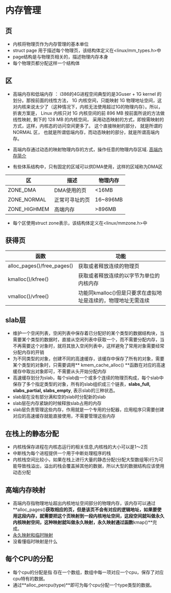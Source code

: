# 内存管理

## 页
+ 内核将物理页作为内存管理的基本单位
+ struct page 用于描述每个物理页，该结构体定义在<linux/mm_types.h>中
+ page结构是与物理页相关的，描述物理内存本身
+ 每个物理页都分配这样一个结构体

## 区
+ 高端内存和低端内存 ：  i386的4G进程空间典型的是3Guser + 1G kernel 的划分。那按前面的线性方法， 1G 内核空间，只能映射 1G 物理地址空间，这对内核来说太少了（这种情况下，内核无法使用超过1G的物理内存）。所以，折衷方案是， Linux 内核只对 1G 内核空间的前 896 MB 按前面所说的方法做线性映射, 剩下的 128 MB 的内核空间， 采用动态映射的方式，即按需映射的方式，这样，内核态的访问空间更多了。 这个直接映射的部分， 就是所谓的 NORMAL 区， 也就是所谓低端内存，而动态映射的部分，就是所谓高端内存。

+ 高端内存通过动态的映射物理内存的方式，操作任意的物理内存区域. [高端内存简介](https://blog.csdn.net/gqtcgq/article/details/52769358)

+ 有些体系结构中，只有固定的区域可以供DMA使用，这样的区域称为DMA区

区|描述|物理内存
---|---|---|
ZONE_DMA|DMA使用的页|<16MB
ZONE_NORMAL|正常可寻址的页|16~896MB
ZONE_HIGHMEM|高端内存|>896MB

+ 每个区使用struct zone表示，该结构体定义在<linux/mmzone.h>中

## 获得页
函数|功能
---|---|
alloc_pages()/free_pages()|获取或者释放连续的物理页
kmalloc()/kfree()|获取或者释放连续的以字节为单位的内核内存
vmalloc()/vfree()|功能同kmalloc()但是只要求在虚拟地址是连续的，物理地址无需连续

## slab层
+ 维护一个空闲列表，空闲列表中保存着已分配好的某个类型的数据结构块，当需要某个类型的数据时，直接从空闲列表中获取一个，而不需要分配内存，当不再需要这个对象时，就将其放入空闲列表中，这样避免了常用对象需要经常分配内存的开销
+ 为不同类型的对象，创建不同的高速缓存，该缓存中保存了所有的对象，需要某个类型的对象时，只需要调用** kmem_cache_alloc() **函数在对应的高速缓存中取出对象即可，不需要从头开始分配内存 
+ 高速缓存划分为slab，每个slab由一个或多个连续的物理页构成，每个slab中保存了多个指定类型的对象，所有的slab组织成三个链表，**slabs_full, slabs_partial, slabs_empty**, 表示slab的三种状态。
+ slab层在没有部分满和空的slab时分配新的slab
+ slab层在内存紧缺的时候释放slab占用的内存
+ slab层负责管理这些内存，作用就是一个专用的分配器，应用程序只需要创建对应的高速缓存就能直接使用，不需要管理这些内存

## 在栈上的静态分配
+ 内核栈保存进程在内核态运行的相关信息,内核栈的大小可以是1～2页
+ 中断栈为每个进程提供一个用于中断处理程序的栈
+ 内核栈空间比较小，如果在栈上进行大量的静态分配(分配大型数组等)行为可能导致栈溢出，溢出的栈会覆盖掉其他的数据，所以大型的数据结构应该使用动态分配

## 高端内存映射
+ 高端内存指物理地址超出内核地址空间部分的物理内存，该内存可以通过**alloc_pages()**获取相应的页，但是该页不会有对应的逻辑地址，如果要使用这段内存，就需要把这个页映射到一段内核地址空间，这段空间就叫做永久内核映射空间，这种映射就叫做永久映射，永久映射通过函数**kmap()**完成。
+ [永久映射和临时映射](https://developer.aliyun.com/article/20623)
+ 没看懂临时映射是什么

## 每个CPU的分配
+ 每个cpu的分配是指 存在一个数组，数组中每一项对应一个cpu，保存了对应cpu特有的数据。
+ 通过**alloc_percpu(type)**即可为每个cpu分配一个type类型的数据。
